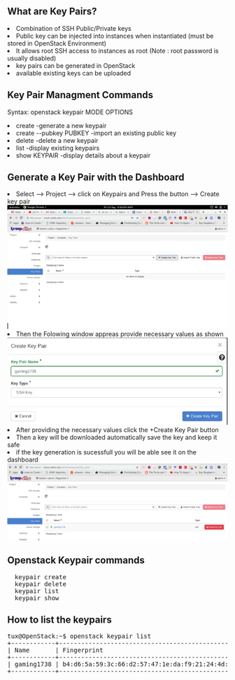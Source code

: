 What are Key Pairs?
-----------------------------------------------
<li>Combination of SSH Public/Private keys </li>
<li>Public key can be injected into instances when instantiated (must be stored in OpenStack Environment) </li>
<li>It allows root SSH access to instances as root (Note : root password is usually disabled) </li>
<li>key pairs can be generated in OpenStack</li>
<li>available existing keys can be uploaded </li>

Key Pair Managment Commands
-----------------------------------------
Syntax: openstack keypair MODE OPTIONS

<li>create -generate a new keypair </li>
<li>create --pubkey PUBKEY -import an existing public key</li>
<li>delete -delete a new keypair </li>
<li>list -display existing keypairs </li>
<li>show KEYPAIR -display details about a keypair </li>

Generate a Key Pair with the Dashboard
-----------------------------------------------
<li> Select --> Project --> click on Keypairs and Press the button --> Create key pair</li>
<img src='https://github.com/blrk/OpenStack-labs.io/blob/master/Screenshot%20from%202019-09-13%2009-36-09.png'>
<li>Then the Folowing window appreas provide necessary values as shown </li>
<img src='https://github.com/blrk/OpenStack-labs.io/blob/master/Screenshot_2019-09-13_09-54-47.png'>
<li> After providing the necessary values click the +Create Key Pair button </li>
<li>Then a key will be downloaded automatically save the key and keep it safe </li>
<li> if the key generation is sucessfull you will be able see it on the dashboard </li>
<img src='https://github.com/blrk/OpenStack-labs.io/blob/master/Screenshot_2019-09-13_10-03-13.png'>

Openstack Keypair commands
---------------------------------
<pre>
  keypair create
  keypair delete
  keypair list
  keypair show
</pre>

How to list the keypairs
-------------------------------
<pre>
tux@OpenStack:~$ openstack keypair list
+------------+-------------------------------------------------+
| Name       | Fingerprint                                     |
+------------+-------------------------------------------------+
| gaming1738 | b4:d6:5a:59:3c:66:d2:57:47:1e:da:f9:21:24:4d:d3 |
+------------+-------------------------------------------------+

</pre>

